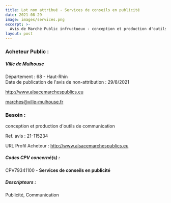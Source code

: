 ```yaml
---
title: Lot non attribué - Services de conseils en publicité
date: 2021-08-29
image: images/services.png
excerpt: >-
  Avis de Marché Public infructueux - conception et production d'outils de communication
layout: post
---
```


### Acheteur Public :
##### Ville de Mulhouse
Département : 68 - Haut-Rhin<br/>
Date de publication de l'avis de non-attribution : 29/8/2021


http://www.alsacemarchespublics.eu

marches@ville-mulhouse.fr


### Besoin :

conception et production d'outils de communication

Ref. avis : 21-115234

URL Profil Acheteur : http://www.alsacemarchespublics.eu

##### Codes CPV concerné(s) :
CPV79341100 - **Services de conseils en publicité** <br/>

##### Descripteurs :
Publicité, Communication <br/>
